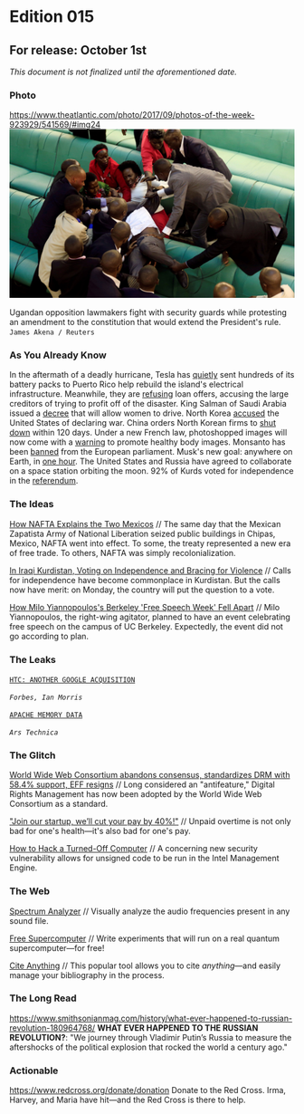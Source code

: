 # Edition 015

## For release: October 1st

_This document is not finalized until the aforementioned date._

### Photo

https://www.theatlantic.com/photo/2017/09/photos-of-the-week-923929/541569/#img24
![uganda.jpg](uganda.jpg)

Ugandan opposition lawmakers fight with security guards while protesting an amendment to the constitution that would extend the President's rule.
`James Akena / Reuters`

### As You Already Know
In the aftermath of a deadly hurricane, Tesla has [quietly](https://www.ecowatch.com/tesla-batteries-puerto-rico-2490950539.html) sent hundreds of its battery packs to Puerto Rico help rebuild the island's electrical infrastructure. Meanwhile, they are [refusing](https://theintercept.com/2017/09/28/puerto-rico-rejects-loan-offers-accusing-hedge-funds-of-trying-to-profit-off-hurricanes/) loan offers, accusing the large creditors of trying to profit off of the disaster. King Salman of Saudi Arabia issued a [decree](https://english.alarabiya.net/en/News/gulf/2017/09/26/Saudi-Arabia-King-Salman-orders-driving-licenses-for-women.html) that will allow women to drive. North Korea [accused](http://www.bbc.com/news/world-asia-41391978) the United States of declaring war. China orders North Korean firms to [shut down](http://english.yonhapnews.co.kr/northkorea/2017/09/28/0401000000AEN20170928012000315.html) within 120 days. Under a new French law, photoshopped images will now come with a [warning](http://www.telegraph.co.uk/news/2017/09/30/photoshopped-images-come-warning-new-french-law/) to promote healthy body images. Monsanto has been [banned](https://www.theguardian.com/environment/2017/sep/28/monsanto-banned-from-european-parliament) from the European parliament. Musk's new goal: anywhere on Earth, in [one hour](https://www.bloomberg.com/news/articles/2017-09-29/elon-musk-s-new-vision-anywhere-on-earth-in-under-one-hour). The United States and Russia have agreed to collaborate on a space station orbiting the moon. 92% of Kurds voted for independence in the [referendum](https://www.haaretz.com/middle-east-news/iraq/1.814639).

### The Ideas

[How NAFTA Explains the Two Mexicos](https://www.theatlantic.com/international/archive/2017/09/nafta-mexico-trump-trade/540906/) // The same day that the Mexican Zapatista Army of National Liberation seized public buildings in Chipas, Mexico, NAFTA went into effect. To some, the treaty represented a new era of free trade. To others, NAFTA was simply recolonialization.

[In Iraqi Kurdistan, Voting on Independence and Bracing for Violence](https://theintercept.com/2017/09/23/in-iraqi-kurdistan-voting-on-independence-and-bracing-for-violence/) // Calls for independence have become commonplace in Kurdistan. But the calls now have merit: on Monday, the country will put the question to a vote.

[How Milo Yiannopoulos's Berkeley 'Free Speech Week' Fell Apart](https://www.theatlantic.com/politics/archive/2017/09/how-milo-yiannopoulos-berkeley-free-speech-week-fell-apart/540867/) // Milo Yiannopoulos, the right-wing agitator, planned to have an event celebrating free speech on the campus of UC Berkeley. Expectedly, the event did not go according to plan.

### The Leaks

[`HTC: ANOTHER GOOGLE ACQUISITION`](https://www.forbes.com/sites/ianmorris/2017/09/20/google-looks-set-to-buy-htc-as-memo-leaks-and-trading-suspension-is-announced/#55e8672521c6)

*`Forbes, Ian Morris`*

[`APACHE MEMORY DATA`](https://arstechnica.com/information-technology/2017/09/apache-bug-leaks-contents-of-server-memory-for-all-to-see-patch-now/)

*`Ars Technica`*

### The Glitch
[World Wide Web Consortium abandons consensus, standardizes DRM with 58.4% support, EFF resigns](https://boingboing.net/2017/09/18/antifeatures-for-all.html) // Long considered an "antifeature," Digital Rights Management has now been adopted by the World Wide Web Consortium as a standard.

["Join our startup, we’ll cut your pay by 40%!"](https://codewithoutrules.com/2017/09/18/when-startups-pay-less/) // Unpaid overtime is not only bad for one's health—it's also bad for one's pay.

[How to Hack a Turned-Off Computer](https://www.blackhat.com/eu-17/briefings/schedule/#how-to-hack-a-turned-off-computer-or-running-unsigned-code-in-intel-management-engine-8668) // A concerning new security vulnerability allows for unsigned code to be run in the Intel Management Engine.

### The Web

[Spectrum Analyzer](https://academo.org/demos/spectrum-analyzer/) // Visually analyze the audio frequencies present in any sound file.

[Free Supercomputer](https://quantumexperience.ng.bluemix.net/qx/community) // Write experiments that will run on a real quantum supercomputer—for free!

[Cite Anything](http://www.easybib.com/) // This popular tool allows you to cite *anything*—and easily manage your bibliography in the process.

### The Long Read
https://www.smithsonianmag.com/history/what-ever-happened-to-russian-revolution-180964768/ **WHAT EVER HAPPENED TO THE RUSSIAN REVOLUTION?**: "We journey through Vladimir Putin’s Russia to measure the aftershocks of the political explosion that rocked the world a century ago."

### Actionable
https://www.redcross.org/donate/donation Donate to the Red Cross. Irma, Harvey, and Maria have hit—and the Red Cross is there to help.

